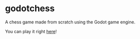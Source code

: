 # godotchess
A chess game made from scratch using the Godot game engine.

You can play it right [here](https://xaviervitor.github.io/godotchess/)!
